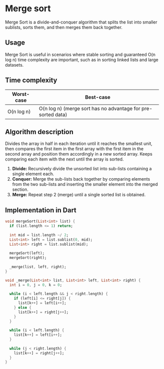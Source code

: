 # Merge sort

Merge Sort is a divide-and-conquer algorithm that splits the list into smaller sublists, sorts them, and then merges them back together.

## Usage

Merge Sort is useful in scenarios where stable sorting and guaranteed O(n log n) time complexity are important, such as in sorting linked lists and large datasets.

## Time complexity

Worst-case | Best-case
---|---
O(n log n) | O(n log n) (merge sort has no advantage for pre-sorted data)

## Algorithm description

Divides the array in half in each iteration until it reaches the smallest unit, then compares the first item in the first array with the first item in the second array and position them accordingly in a new sorted array. Keeps comparing each item with the next until the array is sorted.

1. **Divide:** Recursively divide the unsorted list into sub-lists containing a single element each.
2. **Conquer:** Merge the sub-lists back together by comparing elements from the two sub-lists and inserting the smaller element into the merged section.
3. **Merge:** Repeat step 2 (merge) until a single sorted list is obtained.

## Implementation in Dart

```Dart
void mergeSort(List<int> list) {
  if (list.length <= 1) return;
  
  int mid = list.length ~/ 2;
  List<int> left = list.sublist(0, mid);
  List<int> right = list.sublist(mid);
  
  mergeSort(left);
  mergeSort(right);
  
  _merge(list, left, right);
}

void _merge(List<int> list, List<int> left, List<int> right) {
  int i = 0, j = 0, k = 0;
  
  while (i < left.length && j < right.length) {
    if (left[i] <= right[j]) {
      list[k++] = left[i++];
    } else {
      list[k++] = right[j++];
    }
  }
  
  while (i < left.length) {
    list[k++] = left[i++];
  }
  
  while (j < right.length) {
    list[k++] = right[j++];
  }
} 
```
